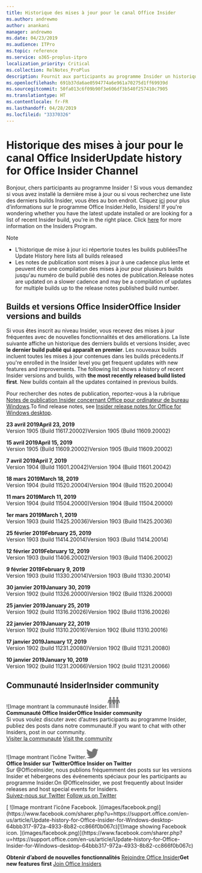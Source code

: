 ```yaml
---
title: Historique des mises à jour pour le canal Office Insider
ms.author: andrewmo
author: anankani
manager: andrewmo
ms.date: 04/23/2019
ms.audience: ITPro
ms.topic: reference
ms.service: o365-proplus-itpro
localization_priority: Critical
ms.collection: RelNotes_ProPlus
description: Fournit aux participants au programme Insider un historique des mises à jour pour les versions Canal mensuel Insider Fast pour ordinateur de bureau Windows
ms.openlocfilehash: 691b37da6ae0594774a6e961a70275d1ff69939d
ms.sourcegitcommit: 50fa013c6f09b90f3e606df3b540f257410c7905
ms.translationtype: HT
ms.contentlocale: fr-FR
ms.lasthandoff: 04/28/2019
ms.locfileid: "33370326"
---
```

# <a name="update-history-for-office-insider-channel"></a><span data-ttu-id="37243-103">Historique des mises à jour pour le canal Office Insider</span><span class="sxs-lookup"><span data-stu-id="37243-103">Update history for Office Insider Channel</span></span>

<span data-ttu-id="37243-p101">Bonjour, chers participants au programme Insider ! Si vous vous demandez si vous avez installé la dernière mise à jour ou si vous recherchez une liste des derniers builds Insider, vous êtes au bon endroit. Cliquez [ici](https://insider.office.com/) pour plus d’informations sur le programme Office Insider.</span><span class="sxs-lookup"><span data-stu-id="37243-p101">Hello, Insiders! If you're wondering whether you have the latest update installed or are looking for a list of recent Insider build, you're in the right place. Click [here](https://insider.office.com/) for more information on the Insiders Program.</span></span>

> [!NOTE]
> - <span data-ttu-id="37243-107">L’historique de mise à jour ici répertorie toutes les builds publiées</span><span class="sxs-lookup"><span data-stu-id="37243-107">The Update History here lists all builds released</span></span>
> - <span data-ttu-id="37243-108">Les notes de publication sont mises à jour à une cadence plus lente et peuvent être une compilation des mises à jour pour plusieurs builds jusqu'au numéro de build publié des notes de publication.</span><span class="sxs-lookup"><span data-stu-id="37243-108">Release notes are updated on a slower cadence and may be a compilation of updates for multiple builds up to the release notes published build number.</span></span>



## <a name="office-insider-versions-and-builds"></a><span data-ttu-id="37243-109">Builds et versions Office Insider</span><span class="sxs-lookup"><span data-stu-id="37243-109">Office Insider versions and builds</span></span>

<span data-ttu-id="37243-p102">Si vous êtes inscrit au niveau Insider, vous recevez des mises à jour fréquentes avec de nouvelles fonctionnalités et des améliorations. La liste suivante affiche un historique des derniers builds et versions Insider, avec **le dernier build publié qui apparaît en premier**. Les nouveaux builds incluent toutes les mises à jour contenues dans les builds précédents.</span><span class="sxs-lookup"><span data-stu-id="37243-p102">If you're enrolled in the Insider level you get frequent updates with new features and improvements. The following list shows a history of recent Insider versions and builds, with **the most recently released build listed first**. New builds contain all the updates contained in previous builds.</span></span> 

<span data-ttu-id="37243-113">Pour rechercher des notes de publication, reportez-vous à la rubrique [Notes de publication Insider concernant Office pour ordinateur de bureau Windows](https://docs.microsoft.com/fr-FR/OfficeUpdates/release-notes-office-insider).</span><span class="sxs-lookup"><span data-stu-id="37243-113">To find release notes, see [Insider release notes for Office for Windows desktop](https://docs.microsoft.com/fr-FR/OfficeUpdates/release-notes-office-insider).</span></span>

[//]: # (NE PAS SUPPRIMER)

<span data-ttu-id="37243-115">**23 avril 2019**</span><span class="sxs-lookup"><span data-stu-id="37243-115">**April 23, 2019**</span></span><br/> <span data-ttu-id="37243-116">Version 1905 (Build 11617.20002)</span><span class="sxs-lookup"><span data-stu-id="37243-116">Version 1905 (Build 11609.20002)</span></span><br/>

<span data-ttu-id="37243-117">**15 avril 2019**</span><span class="sxs-lookup"><span data-stu-id="37243-117">**April 15, 2019**</span></span><br/> <span data-ttu-id="37243-118">Version 1905 (Build 11609.20002)</span><span class="sxs-lookup"><span data-stu-id="37243-118">Version 1905 (Build 11609.20002)</span></span><br/>

<span data-ttu-id="37243-119">**7 avril 2019**</span><span class="sxs-lookup"><span data-stu-id="37243-119">**April 7, 2019**</span></span><br/> <span data-ttu-id="37243-120">Version 1904 (Build 11601.20042)</span><span class="sxs-lookup"><span data-stu-id="37243-120">Version 1904 (Build 11601.20042)</span></span><br/>

<span data-ttu-id="37243-121">**18 mars 2019**</span><span class="sxs-lookup"><span data-stu-id="37243-121">**March 18, 2019**</span></span><br/> <span data-ttu-id="37243-122">Version 1904 (build 11520.20004)</span><span class="sxs-lookup"><span data-stu-id="37243-122">Version 1904 (Build 11520.20004)</span></span><br/>

<span data-ttu-id="37243-123">**11 mars 2019**</span><span class="sxs-lookup"><span data-stu-id="37243-123">**March 11, 2019**</span></span><br/> <span data-ttu-id="37243-124">Version 1904 (build 11504.20000)</span><span class="sxs-lookup"><span data-stu-id="37243-124">Version 1904 (Build 11504.20000)</span></span><br/>

<span data-ttu-id="37243-125">**1er mars 2019**</span><span class="sxs-lookup"><span data-stu-id="37243-125">**March 1, 2019**</span></span><br/> <span data-ttu-id="37243-126">Version 1903 (build 11425.20036)</span><span class="sxs-lookup"><span data-stu-id="37243-126">Version 1903 (Build 11425.20036)</span></span><br/> 

<span data-ttu-id="37243-127">**25 février 2019**</span><span class="sxs-lookup"><span data-stu-id="37243-127">**February 25, 2019**</span></span><br/> <span data-ttu-id="37243-128">Version 1903 (build 11414.20014)</span><span class="sxs-lookup"><span data-stu-id="37243-128">Version 1903 (Build 11414.20014)</span></span><br/> 

<span data-ttu-id="37243-129">**12 février 2019**</span><span class="sxs-lookup"><span data-stu-id="37243-129">**February 12, 2019**</span></span><br/> <span data-ttu-id="37243-130">Version 1903 (build 11406.20002)</span><span class="sxs-lookup"><span data-stu-id="37243-130">Version 1903 (Build 11406.20002)</span></span><br/> 

<span data-ttu-id="37243-131">**9 février 2019**</span><span class="sxs-lookup"><span data-stu-id="37243-131">**February 9, 2019**</span></span><br/> <span data-ttu-id="37243-132">Version 1903 (build 11330.20014)</span><span class="sxs-lookup"><span data-stu-id="37243-132">Version 1903 (Build 11330.20014)</span></span><br/> 

<span data-ttu-id="37243-133">**30 janvier 2019**</span><span class="sxs-lookup"><span data-stu-id="37243-133">**January 30, 2019**</span></span><br/> <span data-ttu-id="37243-134">Version 1902 (build 11326.20000)</span><span class="sxs-lookup"><span data-stu-id="37243-134">Version 1902 (Build 11326.20000)</span></span><br/> 

<span data-ttu-id="37243-135">**25 janvier 2019**</span><span class="sxs-lookup"><span data-stu-id="37243-135">**January 25, 2019**</span></span><br/> <span data-ttu-id="37243-136">Version 1902 (build 11316.20026)</span><span class="sxs-lookup"><span data-stu-id="37243-136">Version 1902 (Build 11316.20026)</span></span><br/> 

<span data-ttu-id="37243-137">**22 janvier 2019**</span><span class="sxs-lookup"><span data-stu-id="37243-137">**January 22, 2019**</span></span><br/> <span data-ttu-id="37243-138">Version 1902 (build 11310.20016)</span><span class="sxs-lookup"><span data-stu-id="37243-138">Version 1902 (Build 11310.20016)</span></span><br/> 

<span data-ttu-id="37243-139">**17 janvier 2019**</span><span class="sxs-lookup"><span data-stu-id="37243-139">**January 17, 2019**</span></span><br/> <span data-ttu-id="37243-140">Version 1902 (build 11231.20080)</span><span class="sxs-lookup"><span data-stu-id="37243-140">Version 1902 (Build 11231.20080)</span></span><br/>

<span data-ttu-id="37243-141">**10 janvier 2019**</span><span class="sxs-lookup"><span data-stu-id="37243-141">**January 10, 2019**</span></span><br/> <span data-ttu-id="37243-142">Version 1902 (build 11231.20066)</span><span class="sxs-lookup"><span data-stu-id="37243-142">Version 1902 (build 11231.20066)</span></span><br/> 


## <a name="insider-community"></a><span data-ttu-id="37243-143">Communauté Insider</span><span class="sxs-lookup"><span data-stu-id="37243-143">Insider community</span></span>

<span data-ttu-id="37243-144">![Image montrant la communauté Insider.</span><span class="sxs-lookup"><span data-stu-id="37243-144">![Image showing insider community.</span></span> ](images/insidercommunity.png) <br/>
<span data-ttu-id="37243-145">**Communauté Office Insider**</span><span class="sxs-lookup"><span data-stu-id="37243-145">**Office Insider community**</span></span><br/> <span data-ttu-id="37243-146">Si vous voulez discuter avec d’autres participants au programme Insider, publiez des posts dans notre communauté.</span><span class="sxs-lookup"><span data-stu-id="37243-146">If you want to chat with other Insiders, post in our community.</span></span><br/><span data-ttu-id="37243-147"> 
[Visiter la communauté](https://go.microsoft.com/fwlink/?linkid=843493)</span><span class="sxs-lookup"><span data-stu-id="37243-147"> 
[Visit the community](https://go.microsoft.com/fwlink/?linkid=843493)</span></span><br/> 

<span data-ttu-id="37243-148">![Image montrant l’icône Twitter.</span><span class="sxs-lookup"><span data-stu-id="37243-148">![Image showing twitter icon.</span></span> ](images/twitter.png)<br/>
<span data-ttu-id="37243-149">**Office Insider sur Twitter**</span><span class="sxs-lookup"><span data-stu-id="37243-149">**Office Insider on Twitter**</span></span><br/> <span data-ttu-id="37243-150">Sur @OfficeInsider, nous publions fréquemment des posts sur les versions Insider et hébergeons des événements spéciaux pour les participants au programme Insider.</span><span class="sxs-lookup"><span data-stu-id="37243-150">On @OfficeInsider, we post frequently about Insider releases and host special events for Insiders.</span></span><br/><span data-ttu-id="37243-151"> 
[Suivez-nous sur Twitter](https://go.microsoft.com/fwlink/?linkid=717717)</span><span class="sxs-lookup"><span data-stu-id="37243-151"> 
[Follow us on Twitter](https://go.microsoft.com/fwlink/?linkid=717717)</span></span><br/> 

<span data-ttu-id="37243-152">
  [
  ![Image montrant l’icône Facebook. ](images/facebook.png)](https://www.facebook.com/sharer.php?u=https://support.office.com/en-us/article/Update-history-for-Office-Insider-for-Windows-desktop-64bbb317-972a-4933-8b82-cc866f0b067c)</span><span class="sxs-lookup"><span data-stu-id="37243-152">[![Image showing Facebook icon. ](images/facebook.png)](https://www.facebook.com/sharer.php?u=https://support.office.com/en-us/article/Update-history-for-Office-Insider-for-Windows-desktop-64bbb317-972a-4933-8b82-cc866f0b067c)</span></span>


<span data-ttu-id="37243-153">**Obtenir d’abord de nouvelles fonctionnalités**
[Rejoindre Office Insider](https://insider.office.com/)</span><span class="sxs-lookup"><span data-stu-id="37243-153">**Get new features first**
[Join Office Insiders](https://insider.office.com/)</span></span>